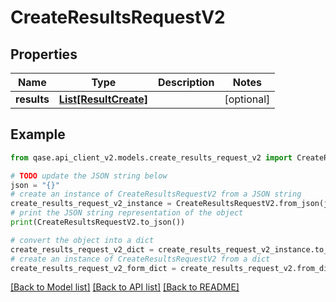 # CreateResultsRequestV2


## Properties

Name | Type | Description | Notes
------------ | ------------- | ------------- | -------------
**results** | [**List[ResultCreate]**](ResultCreate.md) |  | [optional] 

## Example

```python
from qase.api_client_v2.models.create_results_request_v2 import CreateResultsRequestV2

# TODO update the JSON string below
json = "{}"
# create an instance of CreateResultsRequestV2 from a JSON string
create_results_request_v2_instance = CreateResultsRequestV2.from_json(json)
# print the JSON string representation of the object
print(CreateResultsRequestV2.to_json())

# convert the object into a dict
create_results_request_v2_dict = create_results_request_v2_instance.to_dict()
# create an instance of CreateResultsRequestV2 from a dict
create_results_request_v2_form_dict = create_results_request_v2.from_dict(create_results_request_v2_dict)
```
[[Back to Model list]](../README.md#documentation-for-models) [[Back to API list]](../README.md#documentation-for-api-endpoints) [[Back to README]](../README.md)


